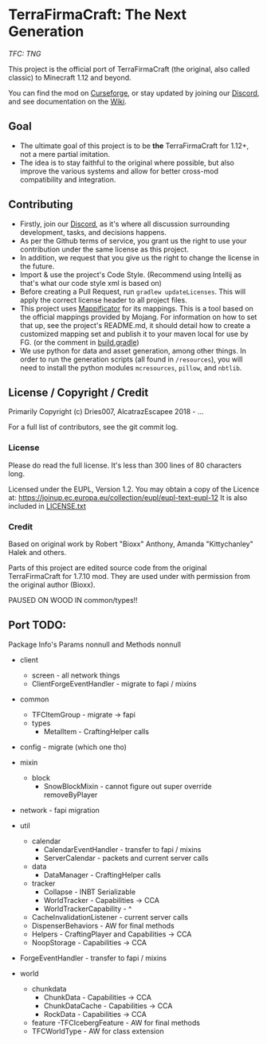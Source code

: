 # TerraFirmaCraft: The Next Generation
*TFC: TNG*

This project is the official port of TerraFirmaCraft (the original, also called classic) to Minecraft 1.12 and beyond.

You can find the mod on [Curseforge](https://www.curseforge.com/minecraft/mc-mods/tfcraft), or stay updated by joining our [Discord](https://invite.gg/terrafirmacraft), and see documentation on the [Wiki](https://tng.terrafirmacraft.com/Main_Page).

## Goal

- The ultimate goal of this project is to be **the** TerraFirmaCraft for 1.12+, not a mere partial imitation.
- The idea is to stay faithful to the original where possible, but also improve the various systems and allow for better cross-mod compatibility and integration.

## Contributing

 - Firstly, join our [Discord](https://invite.gg/terrafirmacraft), as it's where all discussion surrounding development, tasks, and decisions happens.
 - As per the Github terms of service, you grant us the right to use your contribution under the same license as this project.
 - In addition, we request that you give us the right to change the license in the future.
 - Import & use the project's Code Style. (Recommend using Intellij as that's what our code style xml is based on)
- Before creating a Pull Request, run `gradlew updateLicenses`. This will apply the correct license header to all project files.
- This project uses [Mappificator](https://github.com/alcatrazEscapee/mappificator) for its mappings. This is a tool based on the official mappings provided by Mojang. For information on how to set that up, see the project's README.md, it should detail how to create a customized mapping set and publish it to your maven local for use by FG. (or the comment in [build.gradle](build.gradle))
- We use python for data and asset generation, among other things. In order to run the generation scripts (all found in `/resources`), you will need to install the python modules `mcresources`, `pillow`, and `nbtlib`.

## License / Copyright / Credit

Primarily Copyright (c) Dries007, AlcatrazEscapee 2018 - ...

For a full list of contributors, see the git commit log.

### License

Please do read the full license. It's less than 300 lines of 80 characters long.

Licensed under the EUPL, Version 1.2.
You may obtain a copy of the Licence at: https://joinup.ec.europa.eu/collection/eupl/eupl-text-eupl-12
It is also included in [LICENSE.txt](LICENSE.txt)

### Credit

Based on original work by Robert "Bioxx" Anthony, Amanda "Kittychanley" Halek and others.

Parts of this project are edited source code from the original TerraFirmaCraft for 1.7.10 mod. They are used under with permission from the original author (Bioxx).


PAUSED ON WOOD IN common/types!!

## Port TODO:
Package Info's Params nonnull and Methods nonnull

- client
  - screen - all network things
  - ClientForgeEventHandler - migrate to fapi / mixins  

- common
  - TFCItemGroup - migrate -> fapi
  - types
    - MetalItem - CraftingHelper calls

- config - migrate (which one tho)

- mixin
  - block
    - SnowBlockMixin - cannot figure out super override removeByPlayer
    
- network - fapi migration

- util
  - calendar
    - CalendarEventHandler - transfer to fapi / mixins
    - ServerCalendar - packets and current server calls
  - data
    - DataManager - CraftingHelper calls
  - tracker
    - Collapse - INBT Serializable
    - WorldTracker - Capabilities -> CCA
    - WorldTrackerCapability - ^
  - CacheInvalidationListener - current server calls
  - DispenserBehaviors - AW for final methods
  - Helpers - CraftingPlayer and Capabilities -> CCA
  - NoopStorage - Capabilities -> CCA  
    
- ForgeEventHandler - transfer to fapi / mixins
  
- world
  - chunkdata
    - ChunkData - Capabilities -> CCA
    - ChunkDataCache - Capabilities -> CCA
    - RockData - Capabilities -> CCA
  - feature
    -TFCIcebergFeature - AW for final methods
  - TFCWorldType - AW for class extension  
